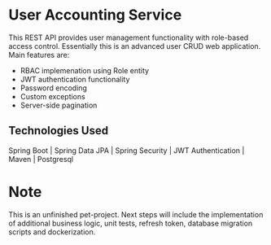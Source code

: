 # User Accounting Service

This REST API provides user management functionality with role-based access control. 
Essentially this is an advanced user CRUD web application. Main features are: 
- RBAC implemenation using Role entity
- JWT authentication functionality
- Password encoding
- Custom exceptions
- Server-side pagination

## Technologies Used

Spring Boot | Spring Data JPA | Spring Security | JWT Authentication | Maven | Postgresql

# Note
This is an unfinished pet-project. Next steps will include the implementation of additional business logic, unit tests, refresh token, database migration scripts and dockerization.


